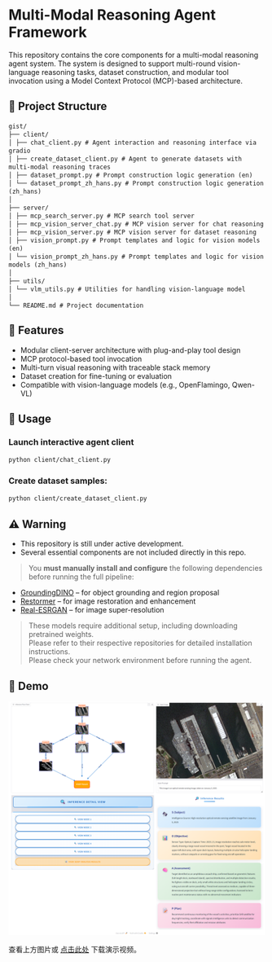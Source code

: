 # Multi-Modal Reasoning Agent Framework

This repository contains the core components for a multi-modal reasoning agent system. The system is designed to support multi-round vision-language reasoning tasks, dataset construction, and modular tool invocation using a Model Context Protocol (MCP)-based architecture.

## 📁 Project Structure

```text
gist/
├── client/
│ ├── chat_client.py # Agent interaction and reasoning interface via gradio
│ ├── create_dataset_client.py # Agent to generate datasets with multi-modal reasoning traces
│ ├── dataset_prompt.py # Prompt construction logic generation (en)
│ └── dataset_prompt_zh_hans.py # Prompt construction logic generation (zh_hans)
│
├── server/
│ ├── mcp_search_server.py # MCP search tool server
│ ├── mcp_vision_server_chat.py # MCP vision server for chat reasoning
│ ├── mcp_vision_server.py # MCP vision server for dataset reasoning
│ ├── vision_prompt.py # Prompt templates and logic for vision models (en)
│ └── vision_prompt_zh_hans.py # Prompt templates and logic for vision models (zh_hans)
│
├── utils/
│ └── vlm_utils.py # Utilities for handling vision-language model
│
└── README.md # Project documentation
```

## 🚀 Features

- Modular client-server architecture with plug-and-play tool design
- MCP protocol-based tool invocation
- Multi-turn visual reasoning with traceable stack memory
- Dataset creation for fine-tuning or evaluation
- Compatible with vision-language models (e.g., OpenFlamingo, Qwen-VL)

## 🧩 Usage
### Launch interactive agent client
```bash
python client/chat_client.py
```
### Create dataset samples:
```bash
python client/create_dataset_client.py
```

## ⚠️ **Warning**

- This repository is still under active development.  
- Several essential components are not included directly in this repo.

> You **must manually install and configure** the following dependencies before running the full pipeline:

- [GroundingDINO](https://github.com/IDEA-Research/GroundingDINO) – for object grounding and region proposal
- [Restormer](https://github.com/swz30/Restormer) – for image restoration and enhancement
- [Real-ESRGAN](https://github.com/xinntao/Real-ESRGAN) – for image super-resolution

> These models require additional setup, including downloading pretrained weights.  
> Please refer to their respective repositories for detailed installation instructions.  
> Please check your network environment before running the agent.

## 🧪 Demo

![Watch the demo](resources/demo.png)

查看上方图片或 [点击此处](https://github.com/AAAnonymous1/VE-CoT/releases/tag/v0.0.1) 下载演示视频。